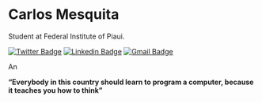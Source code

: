# Carlos Mesquita
Student at Federal Institute of Piaui.   
   
[![Twitter Badge](https://img.shields.io/badge/-@carlos3g-8a2be2?style=flat-square&labelColor=8a2be2&logo=twitter&logoColor=white&link=LINK)](LINK) [![Linkedin Badge](https://img.shields.io/badge/-Carlos%20Mesquita-8a2be2?style=flat-square&logo=Linkedin&logoColor=white&link=https://www.linkedin.com/in/carlos3g)](https://www.linkedin.com/in/carlos3g) 
[![Gmail Badge](https://img.shields.io/badge/-carlosmesquita156@gmail.com-8a2be2?style=flat-square&logo=Gmail&logoColor=white&link=mailto:carlosmesquita156@gmail.com)](mailto:carlosmesquita156@gmail.com)

An 
   
__“Everybody in this country should learn to program a computer, because it teaches you how to think”__
